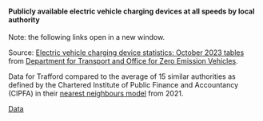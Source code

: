 #### Publicly available electric vehicle charging devices at all speeds by local authority

Note: the following links open in a new window.

Source: <a href="https://assets.publishing.service.gov.uk/media/653a8307d10f3500139a6a1b/electric-vehicle-charging-device-statistics-october-2023.ods" target="_blank">Electric vehicle charging device statistics: October 2023 tables</a> from <a href="https://www.gov.uk/government/statistics/electric-vehicle-charging-device-statistics-october-2023" target="_blank">Department for Transport and Office for Zero Emission Vehicles</a>.

Data for Trafford compared to the average of 15 similar authorities as defined by the Chartered Institute of Public Finance and Accountancy (CIPFA) in their <a href='https://www.cipfa.org/services/cipfastats/nearest-neighbour-model' target='_blank'>nearest neighbours model</a> from 2021.

<a href="https://www.trafforddatalab.io/corporate_plan/data/climate/electric_vehicle_charging_points.csv" aria-label="Download the data" class="downloadButton" target="_blank" download>Data <span class="fas fa-download"></span></a>
